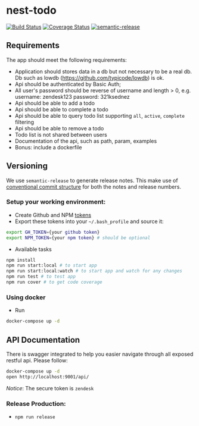 # nest-todo
[![Build Status](https://travis-ci.org/immanuel192/nest-todo.svg?branch=master)](https://travis-ci.org/immanuel192/nest-todo)
[![Coverage Status](https://coveralls.io/repos/github/immanuel192/nest-todo/badge.svg?branch=master)](https://coveralls.io/github/immanuel192/nest-todo?branch=master)
[![semantic-release](https://img.shields.io/badge/%20%20%F0%9F%93%A6%F0%9F%9A%80-semantic--release-e10079.svg)](https://travis-ci.org/immanuel192/nest-todo)

## Requirements
The app should meet the following requirements:
- Application should stores data in a db but not necessary to be a real db. Db such as lowdb (https://github.com/typicode/lowdb) is ok.
- Api should be authenticated by Basic Auth;
- All user's password should be reverse of username and length > 0, e.g. username: zendesk123 password: 321ksednez
- Api should be able to add a todo
- Api should be able to complete a todo
- Api should be able to query todo list supporting `all`, `active`, `complete` filtering
- Api should be able to remove a todo
- Todo list is not shared between users
- Documentation of the api, such as path, param, examples
- Bonus: include a dockerfile

   
## Versioning
We use `semantic-release` to generate release notes. This make use of [conventional commit structure](https://www.conventionalcommits.org/en/v1.0.0-beta.4/) for both the notes and release numbers.


### Setup your working environment:
- Create Github and NPM [tokens](https://github.com/immanuel192/semantic-release-sample)
- Export these tokens into your `~/.bash_profile` and source it:
```sh
export GH_TOKEN={your github token}
export NPM_TOKEN={your npm token} # should be optional
```
- Available tasks
```sh
npm install
npm run start:local # to start app
npm run start:local:watch # to start app and watch for any changes
npm run test # to test app
npm run cover # to get code coverage
```

### Using docker
- Run
```sh
docker-compose up -d
```

## API Documentation
There is swagger integrated to help you easier navigate through all exposed restful api. Please follow:
```sh
docker-compose up -d
open http://localhost:9001/api/
```

*Notice*: The secure token is `zendesk`

### Release Production:
- `npm run release`
